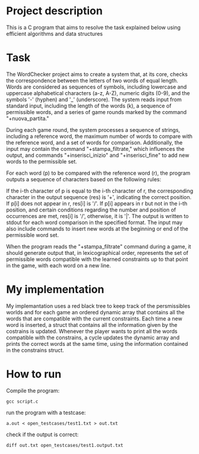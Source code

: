 # Project description

This is a C program that aims to resolve the task explained below using efficient algorithms and data structures

# Task

The WordChecker project aims to create a system that, at its core, checks the correspondence between the letters of two words of equal length. Words are considered as sequences of symbols, including lowercase and uppercase alphabetical characters (a-z, A-Z), numeric digits (0-9), and the symbols '-' (hyphen) and '_' (underscore). The system reads input from standard input, including the length of the words (k), a sequence of permissible words, and a series of game rounds marked by the command "+nuova_partita."

During each game round, the system processes a sequence of strings, including a reference word, the maximum number of words to compare with the reference word, and a set of words for comparison. Additionally, the input may contain the command "+stampa_filtrate," which influences the output, and commands "+inserisci_inizio" and "+inserisci_fine" to add new words to the permissible set.

For each word (p) to be compared with the reference word (r), the program outputs a sequence of characters based on the following rules:

If the i-th character of p is equal to the i-th character of r, the corresponding character in the output sequence (res) is '+', indicating the correct position.
If p[i] does not appear in r, res[i] is '/'.
If p[i] appears in r but not in the i-th position, and certain conditions regarding the number and position of occurrences are met, res[i] is '/', otherwise, it is '|'.
The output is written to stdout for each word comparison in the specified format. The input may also include commands to insert new words at the beginning or end of the permissible word set.

When the program reads the "+stampa_filtrate" command during a game, it should generate output that, in lexicographical order, represents the set of permissible words compatible with the learned constraints up to that point in the game, with each word on a new line.

# My implementation

My implemantation uses a red black tree to keep track of the persmissibles worlds and for each game an ordered dynamic array that contains all the words that are compatible with the current constraints. Each time a new word is inserted, a struct that contains all the information given by the costrains is updated. Whenever the player wants to print all the words compatible with the constrains, a cycle updates the dynamic array and prints the correct words at the same time, using the information contained in the constrains struct.

# How to run

Compile the program:
```
gcc script.c
```

run the program with a testcase:
```
a.out < open_testcases/test1.txt > out.txt
```

check if the output is correct:
```
diff out.txt open_testcases/test1.output.txt
```